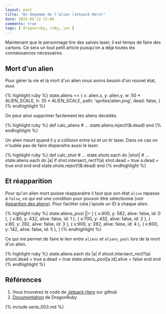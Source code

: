 ```yaml
---
layout: post
title: "On dégomme de l'alien (Jetpack Hero)"
date: 2025-05-12 12:00
comments: true
tags: [ dragonruby, ruby, jeu ]
---
```


Maintenant que le personnage tire des salves laser, il est temps de faire des
cartons. Ce sera un tout petit article puisqu'on a déjà toutes les connaissances
nécessaires.

<!-- more -->

## Mort d'un alien

Pour gérer la vie et la mort d'un alien nous avons besoin d'un nouvel état, `dead`.

{% highlight ruby %}
state.aliens << {
  x: alien.x, y: alien.y,
  w: 50 * ALIEN_SCALE, h: 35 * ALIEN_SCALE,
  path: 'sprites/alien.png',
  dead: false,
}
{% endhighlight %}

On peut ainsi supprimer facilement les aliens décédés.

{% highlight ruby %}
  def calc_aliens
    # ...
    state.aliens.reject!(&:dead)
  end
{% endhighlight %}

Un alien meurt quand il y a collision entre lui et un tir laser.
Dans ce cas on n'oublie pas de faire disparaitre aussi le laser.

{% highlight ruby %}
  def calc_shot
    # ...
    state.shots.each do |shot|
      # ...
      state.aliens.each do |a|
        if shot.intersect_rect?(a)
          shot.dead = true
          a.dead = true
        end
      end
    end
    state.shots.reject!(&:dead)
  end
{% endhighlight %}

## Et réapparition

Pour qu'un alien mort puisse réapparaitre il faut que son état `alive` repasse à `false`,
ce qui est une condition pour pouvoir être sélectionné (voir [Apparition des aliens](/blog/2025/05/10/jetpack-hero-x/)).
Pour faciliter cela j'ajoute un ID à chaque alien.

{% highlight ruby %}
    state.aliens_pool ||= [
      { x:400, y: 582, alive: false, id: 0 },
      { x:80, y: 432, alive: false, id: 1 },
      { x:700, y: 432, alive: false, id: 2 },
      { x:80, y: 282, alive: false, id: 3 },
      { x:900, y: 282, alive: false, id: 4 },
      { x:600, y: 142, alive: false, id: 5 },
    ]
{% endhighlight %}

Ce qui me permet de faire le lien entre `aliens` et `aliens_pool` lors de la
mort d'un alien.

{% highlight ruby %}
      state.aliens.each do |a|
        if shoot.intersect_rect?(a)
          shoot.dead = true
          a.dead = true
          state.aliens_pool[a.id].alive = false
        end
      end
{% endhighlight %}

## Références

1. Vous trouverez le code de [Jetpack Hero](https://github.com/lkdjiin/jetpack-hero) sur github
1. [Documentation](https://docs.dragonruby.org/#/) de DragonRuby

{% include serie_003.md %}
